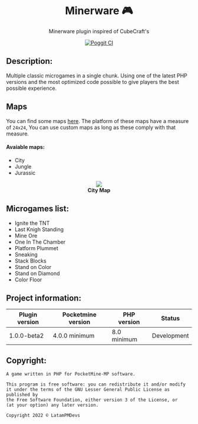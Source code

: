 <div align="center">
  <h1>Minerware 🎮</h1>
  <p>Minerware plugin inspired of CubeCraft's</p>
  <a href="https://poggit.pmmp.io/ci/LatamPMDevs/Minerware/" target="_blank"><img alt="Poggit CI" src="https://poggit.pmmp.io/ci.shield/LatamPMDevs/Minerware/Minerware"></a>
</div>

## Description:
Multiple classic microgames in a single chunk. Using one of the latest PHP versions and the most optimized code possible to give players the best possible experience.

## Maps
You can find some maps [here](https://github.com/LatamPMDevs/Minerware/tree/master/Maps). The platform of these maps have a measure of `24x24`, You can use custom maps as long as these comply with that measure.

#### Avaiable maps:
- City
- Jungle
- Jurassic
<p align="center">
	<a href="https://github.com/LatamPMDevs/Minerware/tree/master/Maps/City"><img src="https://cdn.discordapp.com/attachments/553969337661390850/971554076775039006/unknown.png"></img></a><br>
	<b>City Map</b>
</p>

## Microgames list:
- Ignite the TNT
- Last Knigh Standing
- Mine Ore
- One In The Chamber
- Platform Plummet
- Sneaking
- Stack Blocks
- Stand on Color
- Stand on Diamond
- Color Floor

## Project information:
| Plugin version | Pocketmine version | PHP version | Status |
|---|---|---|---|
| 1.0.0-beta2 | 4.0.0 minimum | 8.0 minimum | Development |

## Copyright:
```
A game written in PHP for PocketMine-MP software.

This program is free software: you can redistribute it and/or modify
it under the terms of the GNU Lesser General Public License as published by
the Free Software Foundation, either version 3 of the License, or
(at your option) any later version.

Copyright 2022 © LatamPMDevs
```

